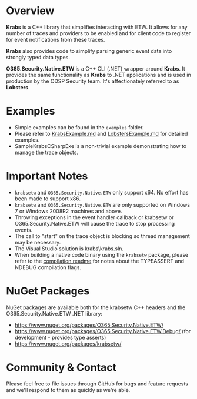 
Overview
========

**Krabs** is a C++ library that simplifies interacting with ETW. It allows for any number of traces and providers to be enabled and for client code to register for event notifications from these traces.

**Krabs** also provides code to simplify parsing generic event data into strongly typed data types.

**O365.Security.Native.ETW** is a C++ CLI (.NET) wrapper around **Krabs**. It provides the same functionality as **Krabs** to .NET applications and is used in production by the ODSP Security team. It's affectionately referred to as **Lobsters**.

Examples
========

* Simple examples can be found in the `examples` folder.
* Please refer to [KrabsExample.md](docs/KrabsExample.md) and [LobstersExample.md](docs/LobstersExample.md) for detailed examples.
* SampleKrabsCSharpExe is a non-trivial example demonstrating how to manage the trace objects.

Important Notes
==============
* `krabsetw` and `O365.Security.Native.ETW` only support x64. No effort has been made to support x86.
* `krabsetw` and `O365.Security.Native.ETW` are only supported on Windows 7 or Windows 2008R2 machines and above.
* Throwing exceptions in the event handler callback or krabsetw or O365.Security.Native.ETW will cause the trace to stop processing events.
* The call to "start" on the trace object is blocking so thread management may be necessary.
* The Visual Studio solution is krabs\krabs.sln.
* When building a native code binary using the `krabsetw` package, please refer to the [compilation readme](krabs/Readme.txt) for notes about the TYPEASSERT and NDEBUG compilation flags.

NuGet Packages
==============
NuGet packages are available both for the krabsetw C++ headers and the O365.Security.Native.ETW .NET library:
* https://www.nuget.org/packages/O365.Security.Native.ETW/
* https://www.nuget.org/packages/O365.Security.Native.ETW.Debug/ (for development - provides type asserts)
* https://www.nuget.org/packages/krabsetw/

Community & Contact
==============
Please feel free to file issues through GitHub for bugs and feature requests and we'll respond to them as quickly as we're able.
